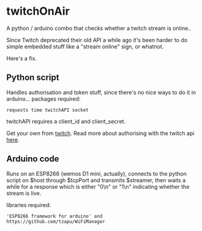 # twitchOnAir
A python / arduino combo that checks whether a twitch stream is online.. 

Since Twitch deprecated their old API a while ago it's been harder to do simple embedded stuff like a "stream online" sign, or whatnot. 

Here's a fix.

## Python script

Handles authorisation and token stuff, since there's no nice ways to do it in arduino... 
packages required:

```
requests time twitchAPI socket
```
twitchAPI requires a client_id and client_secret.

Get your own from [twitch](https://dev.twitch.tv/console/extensions/). Read more about authorising with the twitch api [here](https://dev.twitch.tv/docs/authentication).

## Arduino code

Runs on an ESP8266 (wemos D1 mini, actually), connects to the python script on $host through $tcpPort
and transmits $streamer, then waits a while for a response which is either "0\n" or "1\n" indicating whether the stream is live.

libraries required:

```
'ESP8266 framework for arduino' and https://github.com/tzapu/WiFiManager
```
